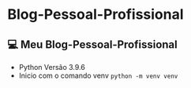 # Blog-Pessoal-Profissional

## 💻 Meu Blog-Pessoal-Profissional

* Python Versão 3.9.6
* Inicio com o comando venv `python -m venv venv`

